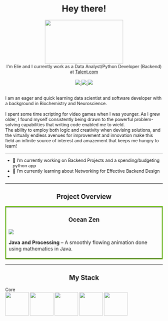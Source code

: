 <div id="header" align="center">
  <h1>
    Hey there!
  </h1>
  <img src="https://media.tenor.com/Zt4LPMD943EAAAAC/wave-hello.gif"
       width="250"
       height="140" />
  <br>
   I'm Elie and I currently work as a Data Analyst/Python Developer (Backend) at <a href="https://ca.talent.com/">Talent.com</a>
  <br>
</div>
<br>
<div id="badges" align="center">
  <a href="https://elslb.github.io">
    <img src="https://img.shields.io/badge/Website-243964?logo=react&logoColor=white&style=for-the-badge"/>
  </a>
  <a href="https://www.linkedin.com/in/elslb/">
    <img src="https://img.shields.io/badge/LinkedIn-%230077B5?logo=linkedin&logoColor=white&style=for-the-badge"/>
  </a>
  <a href="https://twitter.com/_elslb">
    <img src="https://img.shields.io/badge/Twitter-1DA1F2?logo=twitter&logoColor=white&style=for-the-badge"/>
  </a>
</div>
<br>

I am an eager and quick learning data scientist and software developer with a background in Biochemistry and Neuroscience.
<br>
<br>
I spent some time scripting for video games when I was younger. As I grew older, I found myself consistently being drawn to the powerful problem-solving capabilities that writing code enabled me to wield.
<br>
The ability to employ both logic and creativity when devising solutions, and the virtually endless avenues for improvement and innovation make this field an infinite source of interest and amazement that keeps me hungry to learn!
<br>

---
* 🔭 I’m currently working on Backend Projects and a spending/budgeting python app
* 🌱 I’m currently learning about Networking for Effective Backend Design
* 
---
<div id="Project Overview" align="center">
  <h2>
    Project Overview
  </h2>
  <table bordercolor="#66B2">
    <tr>
      <td width="50%" valign="top">
        <h3 align="center">
          Ocean Zen
        </h3>
        <p>
          <a href="https://github.com/elslb/fish_zen">
            <img src="https://github.com/elslb/fish_zen/blob/main/fish_zen_12fps.gif?raw=true">
          </a>
        </p>
        <p><b> Java and Processing</b> – A smoothly flowing animation done using mathematics in Java.</p>
      </td>
    </tr>
  </table>
</div>
<!--
    <td width="50%" valign="top">
      <h3>Java Flappy Mini-Game</h3>
  <p>
  <a href="">
    <img src="">
  </a>  
      </p>
      <p><b>Placeholder</b></p>
    </td>
  </tr>
  
  <tr>
<td width="50%" valign="top">
      <h3>Project Platemate</h3>
  <p>
  <a href="">
    <img src="">
  </a>  
      </p>
        <p><b>Placeholder</b></p>
    </td>
    
  </tr>
</table>
</section>

<br>
-->
    
---
<div id="My Stack" align="center">
  <h2>
    My Stack
  </h2>
</div>
Core
<div id="Stack Icons">
  <img src="https://raw.githubusercontent.com/elslb/devicon/master/icons/python/python-original-wordmark.svg"
       width=75
       height=75>
  <img src="https://raw.githubusercontent.com/elslb/devicon/master/icons/mysql/mysql-original-wordmark.svg"
       width=75
       height=75>
  <img src="https://raw.githubusercontent.com/elslb/devicon/master/icons/html5/html5-plain-wordmark.svg"
       width=75
       height=75>
  <img src="https://raw.githubusercontent.com/elslb/devicon/master/icons/css3/css3-plain-wordmark.svg"
       width=75
       height=75>
  <img src="https://raw.githubusercontent.com/elslb/devicon/master/icons/docker/docker-plain-wordmark.svg"
       width=75
       height=75>
</div>

<!--
**elslb/elslb** is a ✨ _special_ ✨ repository because its `README.md` (this file) appears on your GitHub profile.

Here are some ideas to get you started:

- 🔭 I’m currently working on ...
- 🌱 I’m currently learning ...
- 👯 I’m looking to collaborate on ...
- 🤔 I’m looking for help with ...
- 💬 Ask me about ...
- 📫 How to reach me: ...
- 😄 Pronouns: ...
- ⚡ Fun fact: ...
- To-Do: Add more to the top list later
- To-Do: Add more icons into the skills tier
- Update Resume to Backend Dev
- Add JAVA projects and check on C# project from my unity game build
-->
